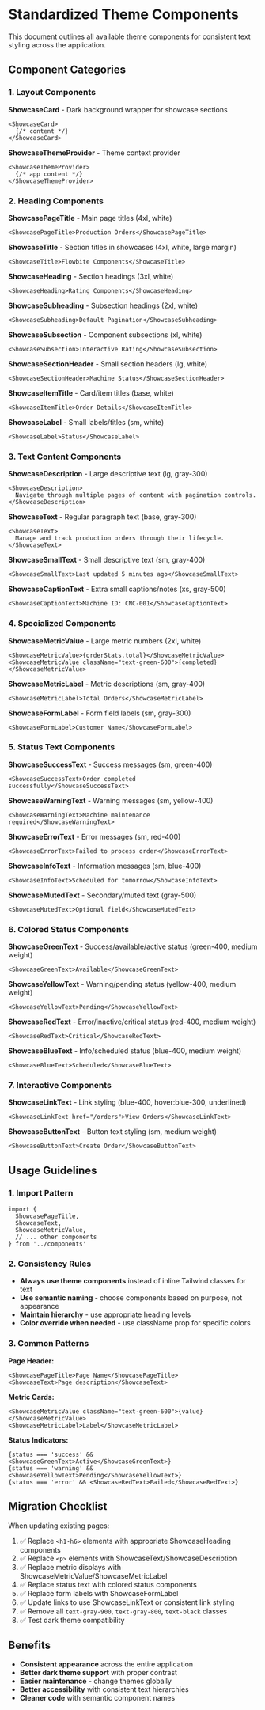 # Standardized Theme Components

This document outlines all available theme components for consistent text styling across the application.

## Component Categories

### 1. Layout Components

**ShowcaseCard** - Dark background wrapper for showcase sections
```tsx
<ShowcaseCard>
  {/* content */}
</ShowcaseCard>
```

**ShowcaseThemeProvider** - Theme context provider
```tsx
<ShowcaseThemeProvider>
  {/* app content */}
</ShowcaseThemeProvider>
```

### 2. Heading Components

**ShowcasePageTitle** - Main page titles (4xl, white)
```tsx
<ShowcasePageTitle>Production Orders</ShowcasePageTitle>
```

**ShowcaseTitle** - Section titles in showcases (4xl, white, large margin)
```tsx
<ShowcaseTitle>Flowbite Components</ShowcaseTitle>
```

**ShowcaseHeading** - Section headings (3xl, white)
```tsx
<ShowcaseHeading>Rating Components</ShowcaseHeading>
```

**ShowcaseSubheading** - Subsection headings (2xl, white)
```tsx
<ShowcaseSubheading>Default Pagination</ShowcaseSubheading>
```

**ShowcaseSubsection** - Component subsections (xl, white)
```tsx
<ShowcaseSubsection>Interactive Rating</ShowcaseSubsection>
```

**ShowcaseSectionHeader** - Small section headers (lg, white)
```tsx
<ShowcaseSectionHeader>Machine Status</ShowcaseSectionHeader>
```

**ShowcaseItemTitle** - Card/item titles (base, white)
```tsx
<ShowcaseItemTitle>Order Details</ShowcaseItemTitle>
```

**ShowcaseLabel** - Small labels/titles (sm, white)
```tsx
<ShowcaseLabel>Status</ShowcaseLabel>
```

### 3. Text Content Components

**ShowcaseDescription** - Large descriptive text (lg, gray-300)
```tsx
<ShowcaseDescription>
  Navigate through multiple pages of content with pagination controls.
</ShowcaseDescription>
```

**ShowcaseText** - Regular paragraph text (base, gray-300)
```tsx
<ShowcaseText>
  Manage and track production orders through their lifecycle.
</ShowcaseText>
```

**ShowcaseSmallText** - Small descriptive text (sm, gray-400)
```tsx
<ShowcaseSmallText>Last updated 5 minutes ago</ShowcaseSmallText>
```

**ShowcaseCaptionText** - Extra small captions/notes (xs, gray-500)
```tsx
<ShowcaseCaptionText>Machine ID: CNC-001</ShowcaseCaptionText>
```

### 4. Specialized Components

**ShowcaseMetricValue** - Large metric numbers (2xl, white)
```tsx
<ShowcaseMetricValue>{orderStats.total}</ShowcaseMetricValue>
<ShowcaseMetricValue className="text-green-600">{completed}</ShowcaseMetricValue>
```

**ShowcaseMetricLabel** - Metric descriptions (sm, gray-400)
```tsx
<ShowcaseMetricLabel>Total Orders</ShowcaseMetricLabel>
```

**ShowcaseFormLabel** - Form field labels (sm, gray-300)
```tsx
<ShowcaseFormLabel>Customer Name</ShowcaseFormLabel>
```

### 5. Status Text Components

**ShowcaseSuccessText** - Success messages (sm, green-400)
```tsx
<ShowcaseSuccessText>Order completed successfully</ShowcaseSuccessText>
```

**ShowcaseWarningText** - Warning messages (sm, yellow-400)
```tsx
<ShowcaseWarningText>Machine maintenance required</ShowcaseWarningText>
```

**ShowcaseErrorText** - Error messages (sm, red-400)
```tsx
<ShowcaseErrorText>Failed to process order</ShowcaseErrorText>
```

**ShowcaseInfoText** - Information messages (sm, blue-400)
```tsx
<ShowcaseInfoText>Scheduled for tomorrow</ShowcaseInfoText>
```

**ShowcaseMutedText** - Secondary/muted text (gray-500)
```tsx
<ShowcaseMutedText>Optional field</ShowcaseMutedText>
```

### 6. Colored Status Components

**ShowcaseGreenText** - Success/available/active status (green-400, medium weight)
```tsx
<ShowcaseGreenText>Available</ShowcaseGreenText>
```

**ShowcaseYellowText** - Warning/pending status (yellow-400, medium weight)
```tsx
<ShowcaseYellowText>Pending</ShowcaseYellowText>
```

**ShowcaseRedText** - Error/inactive/critical status (red-400, medium weight)
```tsx
<ShowcaseRedText>Critical</ShowcaseRedText>
```

**ShowcaseBlueText** - Info/scheduled status (blue-400, medium weight)
```tsx
<ShowcaseBlueText>Scheduled</ShowcaseBlueText>
```

### 7. Interactive Components

**ShowcaseLinkText** - Link styling (blue-400, hover:blue-300, underlined)
```tsx
<ShowcaseLinkText href="/orders">View Orders</ShowcaseLinkText>
```

**ShowcaseButtonText** - Button text styling (sm, medium weight)
```tsx
<ShowcaseButtonText>Create Order</ShowcaseButtonText>
```

## Usage Guidelines

### 1. Import Pattern
```tsx
import { 
  ShowcasePageTitle, 
  ShowcaseText, 
  ShowcaseMetricValue,
  // ... other components
} from '../components'
```

### 2. Consistency Rules

- **Always use theme components** instead of inline Tailwind classes for text
- **Use semantic naming** - choose components based on purpose, not appearance
- **Maintain hierarchy** - use appropriate heading levels
- **Color override when needed** - use className prop for specific colors

### 3. Common Patterns

**Page Header:**
```tsx
<ShowcasePageTitle>Page Name</ShowcasePageTitle>
<ShowcaseText>Page description</ShowcaseText>
```

**Metric Cards:**
```tsx
<ShowcaseMetricValue className="text-green-600">{value}</ShowcaseMetricValue>
<ShowcaseMetricLabel>Label</ShowcaseMetricLabel>
```

**Status Indicators:**
```tsx
{status === 'success' && <ShowcaseGreenText>Active</ShowcaseGreenText>}
{status === 'warning' && <ShowcaseYellowText>Pending</ShowcaseYellowText>}
{status === 'error' && <ShowcaseRedText>Failed</ShowcaseRedText>}
```

## Migration Checklist

When updating existing pages:

1. ✅ Replace `<h1-h6>` elements with appropriate ShowcaseHeading components
2. ✅ Replace `<p>` elements with ShowcaseText/ShowcaseDescription
3. ✅ Replace metric displays with ShowcaseMetricValue/ShowcaseMetricLabel
4. ✅ Replace status text with colored status components
5. ✅ Replace form labels with ShowcaseFormLabel
6. ✅ Update links to use ShowcaseLinkText or consistent link styling
7. ✅ Remove all `text-gray-900`, `text-gray-800`, `text-black` classes
8. ✅ Test dark theme compatibility

## Benefits

- **Consistent appearance** across the entire application
- **Better dark theme support** with proper contrast
- **Easier maintenance** - change themes globally
- **Better accessibility** with consistent text hierarchies
- **Cleaner code** with semantic component names
